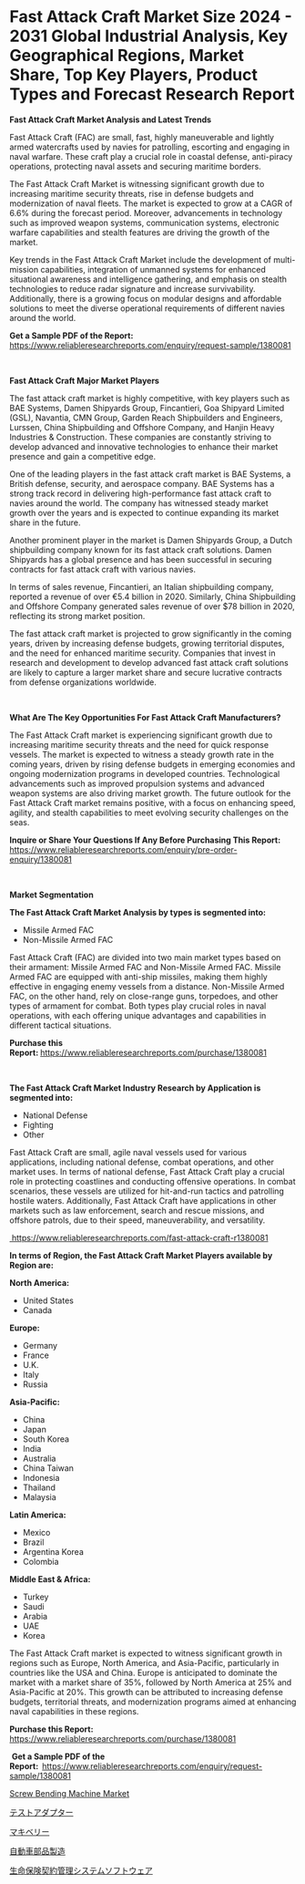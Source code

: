<p><h1>Fast Attack Craft Market Size 2024 - 2031 Global Industrial Analysis, Key Geographical Regions, Market Share, Top Key Players, Product Types and Forecast Research Report</h1></p><p><strong>Fast Attack Craft Market Analysis and Latest Trends</strong></p>
<p><p>Fast Attack Craft (FAC) are small, fast, highly maneuverable and lightly armed watercrafts used by navies for patrolling, escorting and engaging in naval warfare. These craft play a crucial role in coastal defense, anti-piracy operations, protecting naval assets and securing maritime borders.</p><p>The Fast Attack Craft Market is witnessing significant growth due to increasing maritime security threats, rise in defense budgets and modernization of naval fleets. The market is expected to grow at a CAGR of 6.6% during the forecast period. Moreover, advancements in technology such as improved weapon systems, communication systems, electronic warfare capabilities and stealth features are driving the growth of the market.</p><p>Key trends in the Fast Attack Craft Market include the development of multi-mission capabilities, integration of unmanned systems for enhanced situational awareness and intelligence gathering, and emphasis on stealth technologies to reduce radar signature and increase survivability. Additionally, there is a growing focus on modular designs and affordable solutions to meet the diverse operational requirements of different navies around the world.</p></p>
<p><strong>Get a Sample PDF of the Report:&nbsp;</strong> <a href="https://www.reliableresearchreports.com/enquiry/request-sample/1380081">https://www.reliableresearchreports.com/enquiry/request-sample/1380081</a></p>
<p>&nbsp;</p>
<p><strong>Fast Attack Craft Major Market Players</strong></p>
<p><p>The fast attack craft market is highly competitive, with key players such as BAE Systems, Damen Shipyards Group, Fincantieri, Goa Shipyard Limited (GSL), Navantia, CMN Group, Garden Reach Shipbuilders and Engineers, Lurssen, China Shipbuilding and Offshore Company, and Hanjin Heavy Industries & Construction. These companies are constantly striving to develop advanced and innovative technologies to enhance their market presence and gain a competitive edge.</p><p>One of the leading players in the fast attack craft market is BAE Systems, a British defense, security, and aerospace company. BAE Systems has a strong track record in delivering high-performance fast attack craft to navies around the world. The company has witnessed steady market growth over the years and is expected to continue expanding its market share in the future.</p><p>Another prominent player in the market is Damen Shipyards Group, a Dutch shipbuilding company known for its fast attack craft solutions. Damen Shipyards has a global presence and has been successful in securing contracts for fast attack craft with various navies.</p><p>In terms of sales revenue, Fincantieri, an Italian shipbuilding company, reported a revenue of over €5.4 billion in 2020. Similarly, China Shipbuilding and Offshore Company generated sales revenue of over $78 billion in 2020, reflecting its strong market position.</p><p>The fast attack craft market is projected to grow significantly in the coming years, driven by increasing defense budgets, growing territorial disputes, and the need for enhanced maritime security. Companies that invest in research and development to develop advanced fast attack craft solutions are likely to capture a larger market share and secure lucrative contracts from defense organizations worldwide.</p></p>
<p>&nbsp;</p>
<p><strong>What Are The Key Opportunities For Fast Attack Craft Manufacturers?</strong></p>
<p><p>The Fast Attack Craft market is experiencing significant growth due to increasing maritime security threats and the need for quick response vessels. The market is expected to witness a steady growth rate in the coming years, driven by rising defense budgets in emerging economies and ongoing modernization programs in developed countries. Technological advancements such as improved propulsion systems and advanced weapon systems are also driving market growth. The future outlook for the Fast Attack Craft market remains positive, with a focus on enhancing speed, agility, and stealth capabilities to meet evolving security challenges on the seas.</p></p>
<p><strong>Inquire or Share Your Questions If Any Before Purchasing This Report:</strong> <a href="https://www.reliableresearchreports.com/enquiry/pre-order-enquiry/1380081">https://www.reliableresearchreports.com/enquiry/pre-order-enquiry/1380081</a></p>
<p>&nbsp;</p>
<p><strong>Market Segmentation</strong></p>
<p><strong>The Fast Attack Craft Market Analysis by types is segmented into:</strong></p>
<p><ul><li>Missile Armed FAC</li><li>Non-Missile Armed FAC</li></ul></p>
<p><p>Fast Attack Craft (FAC) are divided into two main market types based on their armament: Missile Armed FAC and Non-Missile Armed FAC. Missile Armed FAC are equipped with anti-ship missiles, making them highly effective in engaging enemy vessels from a distance. Non-Missile Armed FAC, on the other hand, rely on close-range guns, torpedoes, and other types of armament for combat. Both types play crucial roles in naval operations, with each offering unique advantages and capabilities in different tactical situations.</p></p>
<p><strong>Purchase this Report:&nbsp;</strong><a href="https://www.reliableresearchreports.com/purchase/1380081">https://www.reliableresearchreports.com/purchase/1380081</a></p>
<p>&nbsp;</p>
<p><strong>The Fast Attack Craft Market Industry Research by Application is segmented into:</strong></p>
<p><ul><li>National Defense</li><li>Fighting</li><li>Other</li></ul></p>
<p><p>Fast Attack Craft are small, agile naval vessels used for various applications, including national defense, combat operations, and other market uses. In terms of national defense, Fast Attack Craft play a crucial role in protecting coastlines and conducting offensive operations. In combat scenarios, these vessels are utilized for hit-and-run tactics and patrolling hostile waters. Additionally, Fast Attack Craft have applications in other markets such as law enforcement, search and rescue missions, and offshore patrols, due to their speed, maneuverability, and versatility.</p></p>
<p><a href="https://www.reliableresearchreports.com/fast-attack-craft-r1380081">&nbsp;https://www.reliableresearchreports.com/fast-attack-craft-r1380081</a></p>
<p><strong>In terms of Region, the Fast Attack Craft Market Players available by Region are:</strong></p>
<p>
    <p> <strong> North America: </strong>
        <ul>
            <li>United States</li>
            <li>Canada</li>
        </ul>
        </p> 
    <p> <strong> Europe: </strong>
        <ul>
            <li>Germany</li>
            <li>France</li>
            <li>U.K.</li>
            <li>Italy</li>
            <li>Russia</li>
        </ul>
        </p> 
    <p> <strong> Asia-Pacific: </strong>
        <ul>
            <li>China</li>
            <li>Japan</li>
            <li>South Korea</li>
            <li>India</li>
            <li>Australia</li>
            <li>China Taiwan</li>
            <li>Indonesia</li>
            <li>Thailand</li>
            <li>Malaysia</li>
        </ul>
        </p> 
    <p> <strong> Latin America: </strong>
        <ul>
            <li>Mexico</li>
            <li>Brazil</li>
            <li>Argentina Korea</li>
            <li>Colombia</li>
        </ul>
        </p> 
    <p> <strong> Middle East & Africa: </strong>
        <ul>
            <li>Turkey</li>
            <li>Saudi</li>
            <li>Arabia</li>
            <li>UAE</li>
            <li>Korea</li>
        </ul>
    </p>
    </p>
<p><p>The Fast Attack Craft market is expected to witness significant growth in regions such as Europe, North America, and Asia-Pacific, particularly in countries like the USA and China. Europe is anticipated to dominate the market with a market share of 35%, followed by North America at 25% and Asia-Pacific at 20%. This growth can be attributed to increasing defense budgets, territorial threats, and modernization programs aimed at enhancing naval capabilities in these regions.</p></p>
<p><strong>Purchase this Report: </strong><a href="https://www.reliableresearchreports.com/purchase/1380081">https://www.reliableresearchreports.com/purchase/1380081</a></p>
<p>&nbsp;<strong>Get a Sample PDF of the Report:&nbsp;&nbsp;</strong><a href="https://www.reliableresearchreports.com/enquiry/request-sample/1380081">https://www.reliableresearchreports.com/enquiry/request-sample/1380081</a></p>
<p><strong></strong></p>
<p><p><a href="https://github.com/cecuraprangm/Market-Research-Report-List-2/blob/main/screw-bending-machine-market.md">Screw Bending Machine Market</a></p><p><a href="https://github.com/tanyaali3/Market-Research-Report-List-1/blob/main/782004438803.md">テストアダプター</a></p><p><a href="https://medium.com/@abdulkoss2015/%E3%83%9E%E3%82%AD%E3%83%99%E3%83%AA%E3%83%BC%E5%B8%82%E5%A0%B4%E3%81%AE%E5%88%86%E6%9E%90%E3%81%A82024%E5%B9%B4%E3%81%8B%E3%82%892031%E5%B9%B4%E3%81%BE%E3%81%A7%E3%81%AE%E4%BA%88%E6%B8%AC%E3%81%8C%E8%A1%8C%E3%82%8F%E3%82%8C%E3%81%BE%E3%81%97%E3%81%9F-e6101484525c">マキベリー</a></p><p><a href="https://medium.com/@neilmartin36/%E8%87%AA%E5%8B%95%E8%BB%8A%E9%83%A8%E5%93%81%E8%A3%BD%E9%80%A0%E5%B8%82%E5%A0%B4%E3%83%AC%E3%83%9D%E3%83%BC%E3%83%88%E3%81%AF-%E3%81%93%E3%81%AE%E5%B8%82%E5%A0%B4%E3%81%AE%E6%9C%80%E6%96%B0%E3%83%88%E3%83%AC%E3%83%B3%E3%83%89%E3%81%A8%E6%88%90%E9%95%B7%E6%A9%9F%E4%BC%9A%E3%82%92%E6%98%8E%E3%82%89%E3%81%8B%E3%81%AB%E3%81%97%E3%81%A6%E3%81%84%E3%81%BE%E3%81%99-80b849b14e51">自動車部品製造</a></p><p><a href="https://github.com/avwofrml53535/Market-Research-Report-List-1/blob/main/368991945124.md">生命保険契約管理システムソフトウェア</a></p></p>